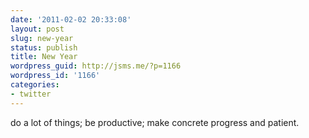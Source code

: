```yaml
---
date: '2011-02-02 20:33:08'
layout: post
slug: new-year
status: publish
title: New Year
wordpress_guid: http://jsms.me/?p=1166
wordpress_id: '1166'
categories:
- twitter
---
```


do a lot of things; be productive; make concrete progress and patient.
